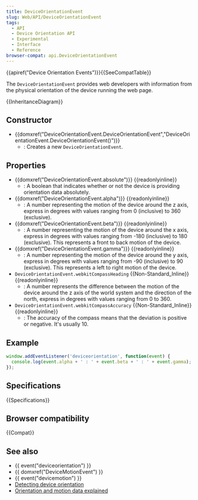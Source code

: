 ```yaml
---
title: DeviceOrientationEvent
slug: Web/API/DeviceOrientationEvent
tags:
  - API
  - Device Orientation API
  - Experimental
  - Interface
  - Reference
browser-compat: api.DeviceOrientationEvent
---
```

{{apiref("Device Orientation Events")}}{{SeeCompatTable}}

The `DeviceOrientationEvent` provides web developers with information from the physical orientation of the device running the web page.

{{InheritanceDiagram}}

## Constructor

- {{domxref("DeviceOrientationEvent.DeviceOrientationEvent","DeviceOrientationEvent.DeviceOrientationEvent()")}}
  - : Creates a new `DeviceOrientationEvent`.

## Properties

- {{domxref("DeviceOrientationEvent.absolute")}} {{readonlyinline}}
  - : A boolean that indicates whether or not the device is providing orientation data absolutely.
- {{domxref("DeviceOrientationEvent.alpha")}} {{readonlyinline}}
  - : A number representing the motion of the device around the z axis, express in degrees with values ranging from 0 (inclusive) to 360 (exclusive).
- {{domxref("DeviceOrientationEvent.beta")}} {{readonlyinline}}
  - : A number representing the motion of the device around the x axis, express in degrees with values ranging from -180 (inclusive) to 180 (exclusive). This represents a front to back motion of the device.
- {{domxref("DeviceOrientationEvent.gamma")}} {{readonlyinline}}
  - : A number representing the motion of the device around the y axis, express in degrees with values ranging from -90 (inclusive) to 90 (exclusive). This represents a left to right motion of the device.
- `DeviceOrientationEvent.webkitCompassHeading` {{Non-Standard_Inline}} {{readonlyinline}}
  - : A number represents the difference between the motion of the device around the z axis of the world system and the direction of the north, express in degrees with values ranging from 0 to 360.
- `DeviceOrientationEvent.webkitCompassAccuracy` {{Non-Standard_Inline}} {{readonlyinline}}
  - : The accuracy of the compass means that the deviation is positive or negative. It's usually 10.

## Example

```js
window.addEventListener('deviceorientation', function(event) {
  console.log(event.alpha + ' : ' + event.beta + ' : ' + event.gamma);
});
```

## Specifications

{{Specifications}}

## Browser compatibility

{{Compat}}

## See also

- {{ event("deviceorientation") }}
- {{ domxref("DeviceMotionEvent") }}
- {{ event("devicemotion") }}
- [Detecting device orientation](/en-US/docs/Web/API/Detecting_device_orientation)
- [Orientation and motion data explained](/en-US/docs/Web/Guide/Events/Orientation_and_motion_data_explained)
